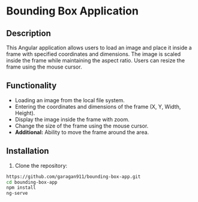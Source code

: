 # Bounding Box Application

## Description

This Angular application allows users to load an image and place it inside a frame with specified coordinates and dimensions. The image is scaled inside the frame while maintaining the aspect ratio. Users can resize the frame using the mouse cursor.

## Functionality

- Loading an image from the local file system.
- Entering the coordinates and dimensions of the frame (X, Y, Width, Height).
- Display the image inside the frame with zoom.
- Change the size of the frame using the mouse cursor.
- **Additional:** Ability to move the frame around the area.

## Installation

1. Clone the repository:

 ```bash
 https://github.com/garagan911/bounding-box-app.git
 cd bounding-box-app
 npm install
 ng-serve
